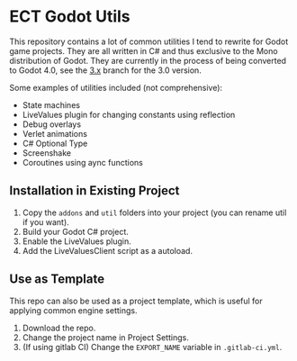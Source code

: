 ﻿# ECT Godot Utils

This repository contains a lot of common utilities I tend to rewrite for Godot game projects.
They are all written in C# and thus exclusive to the Mono distribution of Godot.
They are currently in the process of being converted to Godot 4.0,
see the [3.x](https://github.com/ectucker1/EctGodotUtils/tree/3.x) branch for the 3.0 version.

Some examples of utilities included (not comprehensive):
- State machines
- LiveValues plugin for changing constants using reflection
- Debug overlays
- Verlet animations
- C# Optional Type
- Screenshake
- Coroutines using aync functions

## Installation in Existing Project

1. Copy the `addons` and `util` folders into your project (you can rename util if you want).
2. Build your Godot C# project.
3. Enable the LiveValues plugin.
4. Add the LiveValuesClient script as a autoload.

## Use as Template

This repo can also be used as a project template, which is useful for applying common engine settings.

1. Download the repo.
2. Change the project name in Project Settings.
3. (If using gitlab CI) Change the `EXPORT_NAME` variable in `.gitlab-ci.yml`.
